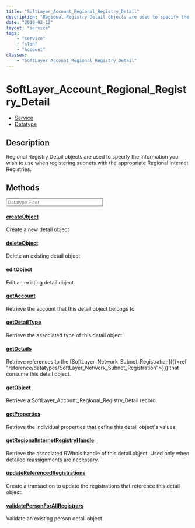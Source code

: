 ```yaml
---
title: "SoftLayer_Account_Regional_Registry_Detail"
description: "Regional Registry Detail objects are used to specify the information you wish to use when registering subnets with the a... "
date: "2018-02-12"
layout: "service"
tags:
    - "service"
    - "sldn"
    - "Account"
classes:
    - "SoftLayer_Account_Regional_Registry_Detail"
---
```

# SoftLayer_Account_Regional_Registry_Detail
<div id='service-datatype'>
    <ul id='sldn-reference-tabs'>
    <li id='service'> <a href='/reference/services/SoftLayer_Account_Regional_Registry_Detail' >Service</a></li>    <li id='datatype'> <a href='/reference/datatypes/SoftLayer_Account_Regional_Registry_Detail' >Datatype</a></li>
    </ul>
</div>

## Description
Regional Registry Detail objects are used to specify the information you wish to use when registering subnets with the appropriate Regional Internet Registries. 



        
<div id="properties" class="content service-content">

## Methods

<div class="view-filters">
    <div class="clearfix">
        <div class="search-input-box">
            <input placeholder="Datatype Filter" onkeyup="titleSearch(inputId='edit-combine', divId='method-div', elementClass='method-row')" 
                type="text" id="edit-combine" value="" size="30" maxlength="128" class="form-text">
        </div>
    </div>
</div>

#### [createObject](/reference/services/SoftLayer_Account_Regional_Registry_Detail/createObject)
Create a new detail object

#### [deleteObject](/reference/services/SoftLayer_Account_Regional_Registry_Detail/deleteObject)
Delete an existing detail object

#### [editObject](/reference/services/SoftLayer_Account_Regional_Registry_Detail/editObject)
Edit an existing detail object

#### [getAccount](/reference/services/SoftLayer_Account_Regional_Registry_Detail/getAccount)
Retrieve the account that this detail object belongs to.

#### [getDetailType](/reference/services/SoftLayer_Account_Regional_Registry_Detail/getDetailType)
Retrieve the associated type of this detail object.

#### [getDetails](/reference/services/SoftLayer_Account_Regional_Registry_Detail/getDetails)
Retrieve references to the [SoftLayer_Network_Subnet_Registration]({{<ref "reference/datatypes/SoftLayer_Network_Subnet_Registration">}}) that consume this detail object.

#### [getObject](/reference/services/SoftLayer_Account_Regional_Registry_Detail/getObject)
Retrieve a SoftLayer_Account_Regional_Registry_Detail record.

#### [getProperties](/reference/services/SoftLayer_Account_Regional_Registry_Detail/getProperties)
Retrieve the individual properties that define this detail object's values.

#### [getRegionalInternetRegistryHandle](/reference/services/SoftLayer_Account_Regional_Registry_Detail/getRegionalInternetRegistryHandle)
Retrieve the associated RWhois handle of this detail object. Used only when detailed reassignments are necessary.

#### [updateReferencedRegistrations](/reference/services/SoftLayer_Account_Regional_Registry_Detail/updateReferencedRegistrations)
Create a transaction to update the registrations that reference this detail object.

#### [validatePersonForAllRegistrars](/reference/services/SoftLayer_Account_Regional_Registry_Detail/validatePersonForAllRegistrars)
Validate an existing person detail object.

</div>

